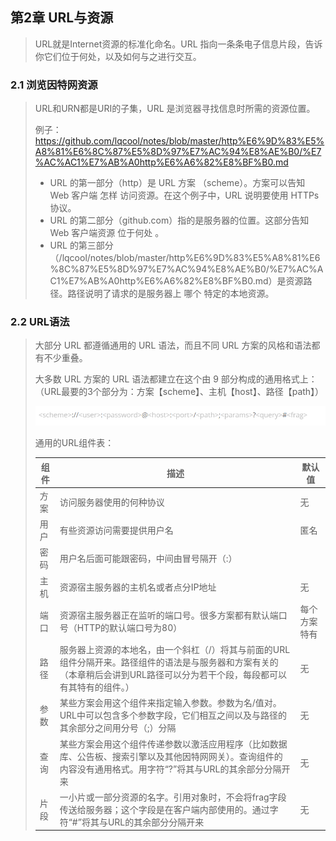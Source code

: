 ##  第2章 URL与资源

> URL就是Internet资源的标准化命名。URL 指向一条条电子信息片段，告诉你它们位于何处，以及如何与之进行交互。

###  2.1 浏览因特网资源

>URL和URN都是URI的子集，URL 是浏览器寻找信息时所需的资源位置。
>
>例子：https://github.com/lqcool/notes/blob/master/http%E6%9D%83%E5%A8%81%E6%8C%87%E5%8D%97%E7%AC%94%E8%AE%B0/%E7%AC%AC1%E7%AB%A0http%E6%A6%82%E8%BF%B0.md
>
>- URL 的第一部分（http）是 URL 方案 （scheme）。方案可以告知 Web 客户端 怎样 访问资源。在这个例子中，URL 说明要使用 HTTPs 协议。
>- URL 的第二部分（github.com）指的是服务器的位置。这部分告知 Web 客户端资源 位于何处 。
>- URL 的第三部分（/lqcool/notes/blob/master/http%E6%9D%83%E5%A8%81%E6%8C%87%E5%8D%97%E7%AC%94%E8%AE%B0/%E7%AC%AC1%E7%AB%A0http%E6%A6%82%E8%BF%B0.md）是资源路径。路径说明了请求的是服务器上 哪个 特定的本地资源。

###  2.2 URL语法

> 大部分 URL 都遵循通用的 URL 语法，而且不同 URL 方案的风格和语法都有不少重叠。
>
> 大多数 URL 方案的 URL 语法都建立在这个由 9 部分构成的通用格式上：（URL最要的3个部分为：方案【scheme】、主机【host】、路径【path】）
>
> ![8](https://github.com/lqcool/notes/blob/master/%E4%BB%93%E5%BA%93%E5%9B%BE%E5%BA%93/8.png)
>
> 通用的URL组件表：
>
> | 组件 | 描述                                                         | 默认值       |
> | ---- | ------------------------------------------------------------ | ------------ |
> | 方案 | 访问服务器使用的何种协议                                     | 无           |
> | 用户 | 有些资源访问需要提供用户名                                   | 匿名         |
> | 密码 | 用户名后面可能跟密码，中间由冒号隔开（:）                    |              |
> | 主机 | 资源宿主服务器的主机名或者点分IP地址                         | 无           |
> | 端口 | 资源宿主服务器正在监听的端口号。很多方案都有默认端口号（HTTP的默认端口号为80） | 每个方案特有 |
> | 路径 | 服务器上资源的本地名，由一个斜杠（/）将其与前面的URL组件分隔开来。路径组件的语法是与服务器和方案有关的（本章稍后会讲到URL路径可以分为若干个段，每段都可以有其特有的组件。） | 无           |
> | 参数 | 某些方案会用这个组件来指定输入参数。参数为名/值对。URL中可以包含多个参数字段，它们相互之间以及与路径的其余部分之间用分号（;）分隔 | 无           |
> | 查询 | 某些方案会用这个组件传递参数以激活应用程序（比如数据库、公告板、搜索引擎以及其他因特网网关）。查询组件的内容没有通用格式。用字符“?”将其与URL的其余部分分隔开来 | 无           |
> | 片段 | 一小片或一部分资源的名字。引用对象时，不会将frag字段传送给服务器；这个字段是在客户端内部使用的。通过字符“#”将其与URL的其余部分分隔开来 | 无           |
